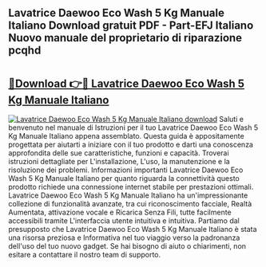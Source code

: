 ## Lavatrice Daewoo Eco Wash 5 Kg Manuale Italiano Download gratuit PDF - Part-EFJ Italiano Nuovo manuale del proprietario di riparazione pcqhd

# <h2><a href="http://dfg8m6.blite.top/?on=Lavatrice+Daewoo+Eco+Wash+5+Kg+Manuale+Italiano">🔗Download 👉🔴 Lavatrice Daewoo Eco Wash 5 Kg Manuale Italiano</a></h2>

[![Lavatrice Daewoo Eco Wash 5 Kg Manuale Italiano download](https://i.imgur.com/lujVjoI.png)](http://dfg8m6.blite.top/?on=Lavatrice+Daewoo+Eco+Wash+5+Kg+Manuale+Italiano)
Saluti e benvenuto nel manuale di Istruzioni per il tuo Lavatrice Daewoo Eco Wash 5 Kg Manuale Italiano appena assemblato. Questa guida è appositamente progettata per aiutarti a iniziare con il tuo prodotto e darti una conoscenza approfondita delle sue caratteristiche, funzioni e capacità. Troverai istruzioni dettagliate per L'installazione, L'uso, la manutenzione e la risoluzione dei problemi. Informazioni importanti Lavatrice Daewoo Eco Wash 5 Kg Manuale Italiano per quanto riguarda la connettività questo prodotto richiede una connessione internet stabile per prestazioni ottimali. Lavatrice Daewoo Eco Wash 5 Kg Manuale Italiano ha un'impressionante collezione di funzionalità avanzate, tra cui riconoscimento facciale, Realtà Aumentata, attivazione vocale e Ricarica Senza Fili, tutte facilmente accessibili tramite L'interfaccia utente intuitiva e intuitiva. Partiamo dal presupposto che Lavatrice Daewoo Eco Wash 5 Kg Manuale Italiano è stata una risorsa preziosa e Informativa nel tuo viaggio verso la padronanza dell'uso del tuo nuovo gadget. Se hai bisogno di aiuto o chiarimenti, non esitare a contattare il nostro team di supporto.
